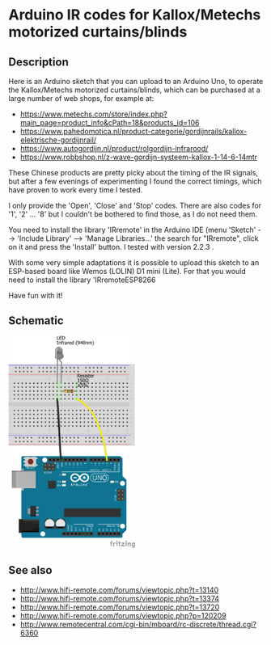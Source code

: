 # Arduino IR codes for Kallox/Metechs motorized curtains/blinds

## Description

Here is an Arduino sketch that you can upload to an Arduino Uno, to operate the Kallox/Metechs motorized
curtains/blinds, which can be purchased at a large number of web shops, for example at:
- https://www.metechs.com/store/index.php?main_page=product_info&cPath=18&products_id=106
- https://www.pahedomotica.nl/product-categorie/gordijnrails/kallox-elektrische-gordijnrail/
- https://www.autogordijn.nl/product/rolgordijn-infrarood/
- https://www.robbshop.nl/z-wave-gordijn-systeem-kallox-1-14-6-14mtr

These Chinese products are pretty picky about the timing of the IR signals, but after a few evenings of experimenting
I found the correct timings, which have proven to work every time I tested.

I only provide the 'Open', 'Close' and 'Stop' codes. There are also codes for '1', '2' ... '8' but I couldn't be
bothered to find those, as I do not need them.

You need to install the library 'IRremote' in the Arduino IDE (menu 'Sketch' --> 'Include Library' -->
'Manage Libraries...' the search for "IRremote", click on it and press the 'Install' button. I tested with
version 2.2.3 .

With some very simple adaptations it is possible to upload this sketch to an ESP-based board like Wemos (LOLIN) D1
mini (Lite). For that you would need to install the library 'IRremoteESP8266

Have fun with it!

## Schematic

<img src="./Breadboard_bb.png" width="250">

## See also

- http://www.hifi-remote.com/forums/viewtopic.php?t=13140
- http://www.hifi-remote.com/forums/viewtopic.php?t=13374
- http://www.hifi-remote.com/forums/viewtopic.php?t=13720
- http://www.hifi-remote.com/forums/viewtopic.php?p=120209
- http://www.remotecentral.com/cgi-bin/mboard/rc-discrete/thread.cgi?6360
